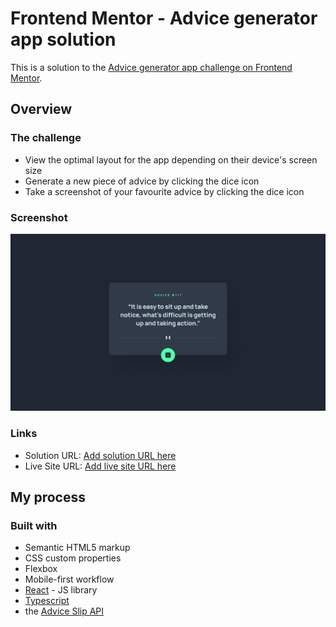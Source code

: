 # Frontend Mentor - Advice generator app solution

This is a solution to the [Advice generator app challenge on Frontend Mentor](https://www.frontendmentor.io/challenges/advice-generator-app-QdUG-13db). 


## Overview

### The challenge


- View the optimal layout for the app depending on their device's screen size
- Generate a new piece of advice by clicking the dice icon
- Take a screenshot of your favourite advice by clicking the dice icon

### Screenshot

![](./my-app/src/design/desktop-design.jpg)


### Links

- Solution URL: [Add solution URL here](https://your-solution-url.com)
- Live Site URL: [Add live site URL here](https://your-live-site-url.com)

## My process

### Built with

- Semantic HTML5 markup
- CSS custom properties
- Flexbox
- Mobile-first workflow
- [React](https://reactjs.org/) - JS library
- [Typescript](https://typescriptjs.org/) 
- the [Advice Slip API](https://api.adviceslip.com)





